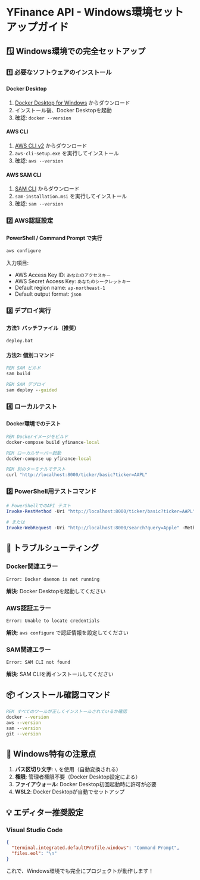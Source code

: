 # YFinance API - Windows環境セットアップガイド

## 🪟 Windows環境での完全セットアップ

### 1️⃣ **必要なソフトウェアのインストール**

#### **Docker Desktop**
1. [Docker Desktop for Windows](https://www.docker.com/products/docker-desktop/) からダウンロード
2. インストール後、Docker Desktopを起動
3. 確認: `docker --version`

#### **AWS CLI**
1. [AWS CLI v2](https://aws.amazon.com/cli/) からダウンロード
2. `aws-cli-setup.exe` を実行してインストール
3. 確認: `aws --version`

#### **AWS SAM CLI**
1. [SAM CLI](https://docs.aws.amazon.com/serverless-application-model/latest/developerguide/install-sam-cli.html) からダウンロード
2. `sam-installation.msi` を実行してインストール
3. 確認: `sam --version`

### 2️⃣ **AWS認証設定**

#### **PowerShell / Command Prompt で実行**
```cmd
aws configure
```
入力項目:
- AWS Access Key ID: `あなたのアクセスキー`
- AWS Secret Access Key: `あなたのシークレットキー`
- Default region name: `ap-northeast-1`
- Default output format: `json`

### 3️⃣ **デプロイ実行**

#### **方法1: バッチファイル（推奨）**
```cmd
deploy.bat
```

#### **方法2: 個別コマンド**
```cmd
REM SAM ビルド
sam build

REM SAM デプロイ
sam deploy --guided
```

### 4️⃣ **ローカルテスト**

#### **Docker環境でのテスト**
```cmd
REM Dockerイメージをビルド
docker-compose build yfinance-local

REM ローカルサーバー起動
docker-compose up yfinance-local

REM 別のターミナルでテスト
curl "http://localhost:8000/ticker/basic?ticker=AAPL"
```

### 5️⃣ **PowerShell用テストコマンド**

```powershell
# PowerShellでのAPI テスト
Invoke-RestMethod -Uri "http://localhost:8000/ticker/basic?ticker=AAPL" -Method GET

# または
Invoke-WebRequest -Uri "http://localhost:8000/search?query=Apple" -Method GET
```

## 🚨 **トラブルシューティング**

### **Docker関連エラー**
```
Error: Docker daemon is not running
```
**解決**: Docker Desktopを起動してください

### **AWS認証エラー**
```
Error: Unable to locate credentials
```
**解決**: `aws configure` で認証情報を設定してください

### **SAM関連エラー**
```
Error: SAM CLI not found
```
**解決**: SAM CLIを再インストールしてください

## 📦 **インストール確認コマンド**

```cmd
REM すべてのツールが正しくインストールされているか確認
docker --version
aws --version
sam --version
git --version
```

## 🎯 **Windows特有の注意点**

1. **パス区切り文字**: `\` を使用（自動変換される）
2. **権限**: 管理者権限不要（Docker Desktop設定による）
3. **ファイアウォール**: Docker Desktop初回起動時に許可が必要
4. **WSL2**: Docker Desktopが自動でセットアップ

## 💡 **エディター推奨設定**

### **Visual Studio Code**
```json
{
  "terminal.integrated.defaultProfile.windows": "Command Prompt",
  "files.eol": "\n"
}
```

これで、Windows環境でも完全にプロジェクトが動作します！
